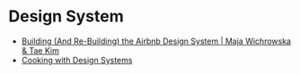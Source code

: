 # Design System

- [Building (And Re-Building) the Airbnb Design System | Maja Wichrowska & Tae Kim](https://youtu.be/fHQ1WSx41CA)
- [Cooking with Design Systems](http://danmall.me/articles/cooking-with-design-systems/)
